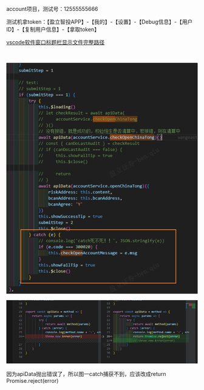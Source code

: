 account项目，测试号：12555555666

测试机拿token：【盈立智投APP】-【我的】-【设置】-【Debug信息】-【用户ID】-【复制用户信息】-【拿取token】

[vscode软件窗口标题栏显示文件完整路径](https://www.bmqy.net/1451.html)

​	

![image-20230719191340801](7月19日.assets/image-20230719191340801.png)

![image-20230719191247505](7月19日.assets/image-20230719191247505.png)

因为apiData抛出错误了，所以图一catch捕获不到，应该改成return Promise.reject(error)

